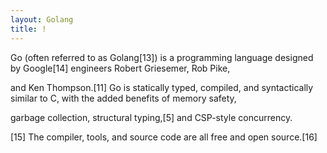 ```yaml
---
layout: Golang
title: !
---
```

Go (often referred to as Golang[13]) is a programming language designed by Google[14] engineers Robert Griesemer, Rob Pike,

 and Ken Thompson.[11] Go is statically typed, compiled, and syntactically similar to C, with the added benefits of memory safety,

 garbage collection, structural typing,[5] and CSP-style concurrency.

 [15] The compiler, tools, and source code are all free and open source.[16] 